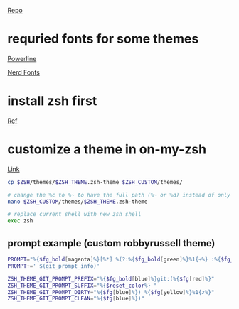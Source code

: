 ---
---

[Repo](https://github.com/ohmyzsh/ohmyzsh/tree/master)

# requried fonts for some themes
[Powerline](https://github.com/powerline/fonts)

[Nerd Fonts](https://github.com/ryanoasis/nerd-fonts)

# install zsh first
[Ref](https://github.com/ohmyzsh/ohmyzsh/wiki/Installing-ZSH)


# customize a theme in on-my-zsh
[Link](https://stackoverflow.com/questions/27885057/zsh-theme-for-full-path-display-git-changes)
```bash
cp $ZSH/themes/$ZSH_THEME.zsh-theme $ZSH_CUSTOM/themes/

# change the %c to %~ to have the full path (%~ or %d) instead of only the current dir
nano $ZSH_CUSTOM/themes/$ZSH_THEME.zsh-theme

# replace current shell with new zsh shell
exec zsh
```

## prompt example (custom robbyrussell theme)
```zsh
PROMPT="%{$fg_bold[magenta]%}[%*] %(?:%{$fg_bold[green]%}%1{➜%} :%{$fg_bold[red]%}%1{➜%} ) %{$fg[cyan]%}%~%{$reset_color%}"
PROMPT+=' $(git_prompt_info)'

ZSH_THEME_GIT_PROMPT_PREFIX="%{$fg_bold[blue]%}git:(%{$fg[red]%}"
ZSH_THEME_GIT_PROMPT_SUFFIX="%{$reset_color%} "
ZSH_THEME_GIT_PROMPT_DIRTY="%{$fg[blue]%}) %{$fg[yellow]%}%1{✗%}"
ZSH_THEME_GIT_PROMPT_CLEAN="%{$fg[blue]%})"
```